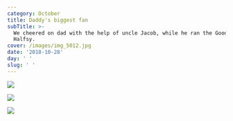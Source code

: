 ```yaml
---
category: October
title: Daddy's biggest fan
subTitle: >-
  We cheered on dad with the help of uncle Jacob, while he ran the Good Life
  Halfsy.
cover: /images/img_5012.jpg
date: '2018-10-28'
day: ' '
slug: ' '
---
```

![](/images/img_5012.jpg)

![](/images/img_20181028_164130.jpg)

![](/images/img_20181028_093650.jpg)

